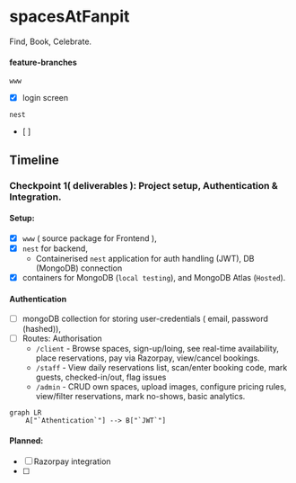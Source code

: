 # spacesAtFanpit
Find, Book, Celebrate.

#### feature-branches
`www`
- [x] login screen 

`nest`
- [ ] 
## Timeline
### Checkpoint 1( deliverables ): Project setup, Authentication & Integration.
#### Setup:
- [x] `www` ( source package for Frontend ), 
- [x] `nest` for backend,
   - Containerised `nest` application for auth handling (JWT), DB (MongoDB) connection 
- [x] containers for MongoDB (`local testing`), and MongoDB Atlas (`Hosted`).

#### Authentication
- [ ] mongoDB collection for storing user-credentials ( email, password (hashed)),
- [ ] Routes: Authorisation
   - `/client` - Browse spaces, sign-up/loing, see real-time availability, place reservations, pay via Razorpay, view/cancel bookings. 
   - `/staff` - View daily reservations list, scan/enter booking code, mark guests, checked-in/out, flag issues 
   - `/admin` - CRUD own spaces, upload images, configure pricing rules, view/filter reservations, mark no-shows, basic analytics.

```mermaid
graph LR
    A["`Athentication`"] --> B["`JWT`"]
```
#### Planned:
- [ ] Razorpay integration
- [ ] 
